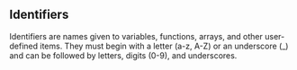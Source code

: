 ## Identifiers
Identifiers are names given to variables, functions, arrays, and other user-defined items. They must begin with a letter (a-z, A-Z) or an underscore (_) and can be followed by letters, digits (0-9), and underscores.